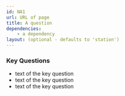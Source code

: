 ```yaml
---
id: NA1
url: URL of page
title: A question
dependencies:
	- a dependency
layout: (optional - defaults to 'station')
---
```


### Key Questions

- text of the key question
- text of the key question
- text of the key question

